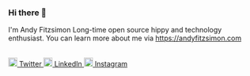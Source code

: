 ### Hi there 👋

I'm Andy Fitzsimon
Long-time open source hippy and technology enthusiast.
You can learn more about me via https://andyfitzsimon.com 


<br/>
<a href="https://twitter.com/andyfitz">
  <img width="18px" src="https://cdn.jsdelivr.net/npm/simple-icons@v3/icons/twitter.svg" /> Twitter
</a>
<a href="https://www.linkedin.com/in/andyfitz/">
  <img   width="18px" src="https://cdn.jsdelivr.net/npm/simple-icons@v3/icons/linkedin.svg" /> LinkedIn
</a>
<a href="https://www.instagram.com/andyfitz/">
  <img width="18px" src="https://cdn.jsdelivr.net/npm/simple-icons@v3/icons/instagram.svg" /> Instagram
</a>

